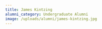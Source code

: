 ```yaml
---
title: James Kintzing
alumni_category: Undergraduate Alumni
image: /uploads/alumni/james-kintzing.jpg
---
```

